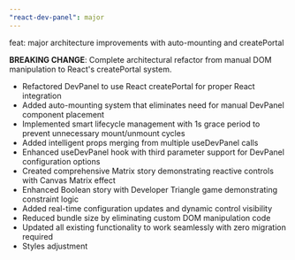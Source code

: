 ```yaml
---
"react-dev-panel": major
---
```


feat: major architecture improvements with auto-mounting and createPortal

**BREAKING CHANGE**: Complete architectural refactor from manual DOM manipulation to React's createPortal system.

-   Refactored DevPanel to use React createPortal for proper React integration
-   Added auto-mounting system that eliminates need for manual DevPanel component placement
-   Implemented smart lifecycle management with 1s grace period to prevent unnecessary mount/unmount cycles
-   Added intelligent props merging from multiple useDevPanel calls
-   Enhanced useDevPanel hook with third parameter support for DevPanel configuration options
-   Created comprehensive Matrix story demonstrating reactive controls with Canvas Matrix effect
-   Enhanced Boolean story with Developer Triangle game demonstrating constraint logic
-   Added real-time configuration updates and dynamic control visibility
-   Reduced bundle size by eliminating custom DOM manipulation code
-   Updated all existing functionality to work seamlessly with zero migration required
-   Styles adjustment
